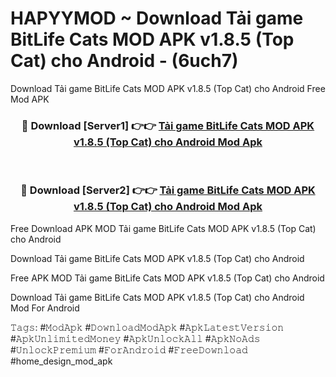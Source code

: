 # HAPYYMOD ~ Download Tải game BitLife Cats MOD APK v1.8.5 (Top Cat) cho Android - (6uch7)
Download Tải game BitLife Cats MOD APK v1.8.5 (Top Cat) cho Android Free Mod APK

<div align="center">
<h3>🔴 Download [Server1] 👉👉 <a href="https://apk-comot.site?title=Tải_game_BitLife_Cats_MOD_APK_v1.8.5_(Top_Cat)_cho_Android">Tải game BitLife Cats MOD APK v1.8.5 (Top Cat) cho Android Mod Apk</a></h3><br>

<h3>🔴 Download [Server2] 👉👉 <a href="https://apk-comot.site?title=Tải_game_BitLife_Cats_MOD_APK_v1.8.5_(Top_Cat)_cho_Android">Tải game BitLife Cats MOD APK v1.8.5 (Top Cat) cho Android Mod Apk</a></h3>
</div>


Free Download APK MOD Tải game BitLife Cats MOD APK v1.8.5 (Top Cat) cho Android

Download Tải game BitLife Cats MOD APK v1.8.5 (Top Cat) cho Android 

Free APK MOD Tải game BitLife Cats MOD APK v1.8.5 (Top Cat) cho Android 

Download Tải game BitLife Cats MOD APK v1.8.5 (Top Cat) cho Android Mod For Android

𝚃𝚊𝚐𝚜: #𝙼𝚘𝚍𝙰𝚙𝚔 #𝙳𝚘𝚠𝚗𝚕𝚘𝚊𝚍𝙼𝚘𝚍𝙰𝚙𝚔 #𝙰𝚙𝚔𝙻𝚊𝚝𝚎𝚜𝚝𝚅𝚎𝚛𝚜𝚒𝚘𝚗 #𝙰𝚙𝚔𝚄𝚗𝚕𝚒𝚖𝚒𝚝𝚎𝚍𝙼𝚘𝚗𝚎𝚢 #𝙰𝚙𝚔𝚄𝚗𝚕𝚘𝚌𝚔𝙰𝚕𝚕 #𝙰𝚙𝚔𝙽𝚘𝙰𝚍𝚜 #𝚄𝚗𝚕𝚘𝚌𝚔𝙿𝚛𝚎𝚖𝚒𝚞𝚖 #𝙵𝚘𝚛𝙰𝚗𝚍𝚛𝚘𝚒𝚍 #𝙵𝚛𝚎𝚎𝙳𝚘𝚠𝚗𝚕𝚘𝚊𝚍 #home_design_mod_apk